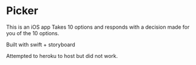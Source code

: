 # Picker
This is an iOS app
Takes 10 options and responds with a decision made for you of the 10 options.

Built with swift + storyboard

Attempted to heroku to host but did not work. 
